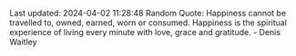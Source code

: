 Last updated: 2024-04-02 11:28:48
Random Quote: Happiness cannot be travelled to, owned, earned, worn or consumed. Happiness is the spiritual experience of living every minute with love, grace and gratitude. - Denis Waitley